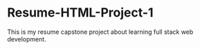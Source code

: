 # Resume-HTML-Project-1
This is my resume capstone project about learning full stack web development. 

